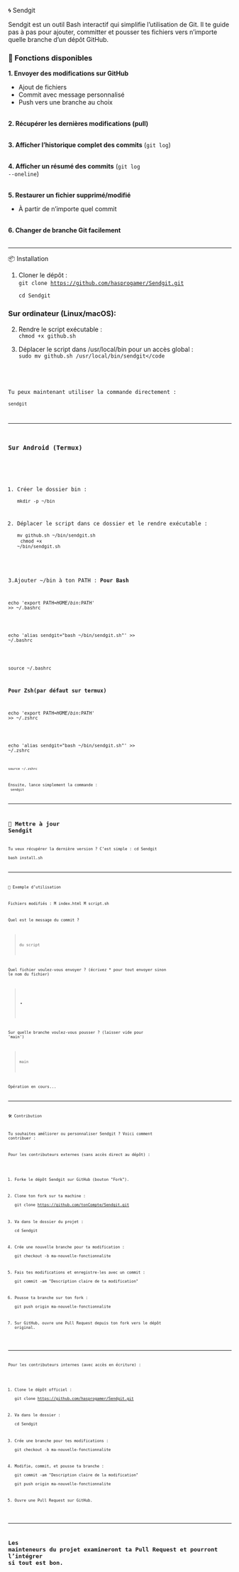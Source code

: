 
🌀 Sendgit

Sendgit est un outil Bash interactif qui simplifie l’utilisation de Git. Il te guide pas à pas pour ajouter, committer et pousser tes fichiers vers n’importe quelle branche d’un dépôt GitHub.

<h3>🚀 Fonctions disponibles</h3>

<strong>1. Envoyer des modifications sur GitHub</strong><br>
- Ajout de fichiers<br>
- Commit avec message personnalisé<br>
- Push vers une branche au choix<br><br>

<strong>2. Récupérer les dernières modifications (pull)</strong><br><br>

<strong>3. Afficher l’historique complet des commits</strong> (<code>git log</code>)<br><br>

<strong>4. Afficher un résumé des commits</strong> (<code>git log --oneline</code>)<br><br>

<strong>5. Restaurer un fichier supprimé/modifié</strong><br>
- À partir de n’importe quel commit<br><br>

<strong>6. Changer de branche Git facilement</strong><br><br>


---

📦 Installation

1. Cloner le dépôt :  
   <code>git clone https://github.com/hasprogamer/Sendgit.git
<br>cd Sendgit</code>

<h3>Sur ordinateur (Linux/macOS):</h3>

2. Rendre le script exécutable :  
   <code>chmod +x github.sh</code>

3. Déplacer le script dans /usr/local/bin pour un accès global :  
   <code>sudo mv github.sh /usr/local/bin/sendgit</code

Tu peux maintenant utiliser la commande directement :  
   <code>sendgit</code>

---

<h3>Sur Android (Termux)</h3>

1. Créer le dossier bin :  
   <code>mkdir -p ~/bin</code>

2. Déplacer le script dans ce dossier et le rendre exécutable :  <br>
   <code>mv github.sh ~/bin/sendgit.sh<br></code>
<code>chmod +x ~/bin/sendgit.sh</code>

3.Ajouter ~/bin à ton PATH :
 <strong>Pour Bash</strong><br>

<code>echo 'export PATH=$HOME/bin:$PATH' >> ~/.bashrc<br></code><br>

<code>echo 'alias sendgit="bash ~/bin/sendgit.sh"' >> ~/.bashrc<br></code><br>

<code>source ~/.bashrc</code><br>

<strong>Pour Zsh(par défaut sur termux)</strong><br>

<code>echo 'export PATH=$HOME/bin:$PATH' >> ~/.zshrc<br></code><br>

<code>echo 'alias sendgit="bash ~/bin/sendgit.sh"' >> ~/.zshrc<code><br>

<code>source ~/.zshrc</code><br>

Ensuite, lance simplement la commande :  <br>
   <code>sendgit</code>

---

## 🔄 Mettre à jour Sendgit

Tu veux récupérer la dernière version ? C’est simple :
cd Sendgit<br>
bash install.sh


---

🚀 Exemple d’utilisation

Fichiers modifiés :
 M index.html
 M script.sh

Quel est le message du commit ?  
> du script

Quel fichier voulez-vous envoyer ? (écrivez * pour tout envoyer sinon le nom du fichier)  
> *

Sur quelle branche voulez-vous pousser ? (laisser vide pour 'main')  
> main

Opération en cours...

---

🛠️ Contribution

Tu souhaites améliorer ou personnaliser Sendgit ? Voici comment contribuer :

Pour les contributeurs externes (sans accès direct au dépôt) :

1. Forke le dépôt Sendgit sur GitHub (bouton "Fork").

2. Clone ton fork sur ta machine :  
   git clone https://github.com/tonCompte/Sendgit.git

3. Va dans le dossier du projet :  
   cd Sendgit

4. Crée une nouvelle branche pour ta modification :  
   git checkout -b ma-nouvelle-fonctionnalite

5. Fais tes modifications et enregistre-les avec un commit :  
   git commit -am "Description claire de ta modification"

6. Pousse ta branche sur ton fork :  
   git push origin ma-nouvelle-fonctionnalite

7. Sur GitHub, ouvre une Pull Request depuis ton fork vers le dépôt original.

---

Pour les contributeurs internes (avec accès en écriture) :

1. Clone le dépôt officiel :  
   git clone https://github.com/hasprogamer/Sendgit.git

2. Va dans le dossier :  
   cd Sendgit

3. Crée une branche pour tes modifications :  
   git checkout -b ma-nouvelle-fonctionnalite

4. Modifie, commit, et pousse ta branche :  
   git commit -am "Description claire de la modification"  
   git push origin ma-nouvelle-fonctionnalite

5. Ouvre une Pull Request sur GitHub.

---

Les mainteneurs du projet examineront ta Pull Request et pourront l’intégrer si tout est bon.
---

